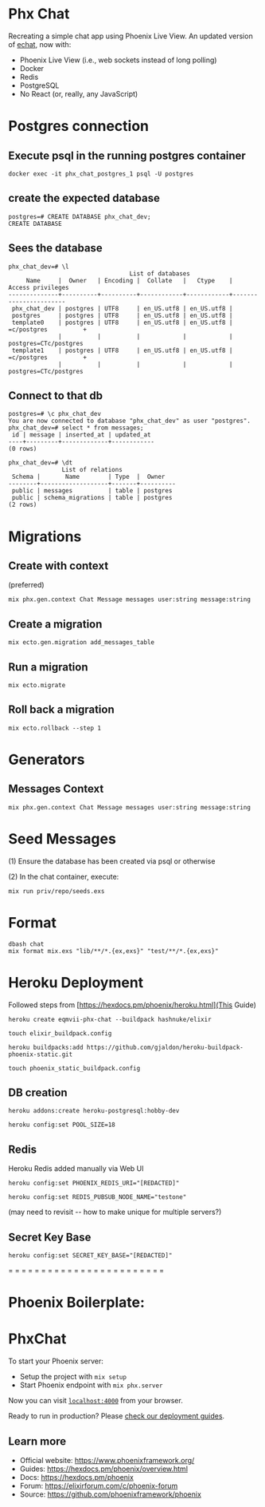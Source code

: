 # Phx Chat

Recreating a simple chat app using Phoenix Live View. An updated version of [echat](https://github.com/eqmvii/echat), now with:

* Phoenix Live View (i.e., web sockets instead of long polling)
* Docker
* Redis
* PostgreSQL
* No React (or, really, any JavaScript)

# Postgres connection

## Execute psql in the running postgres container

`docker exec -it phx_chat_postgres_1 psql -U postgres`

## create the expected database

```
postgres=# CREATE DATABASE phx_chat_dev;
CREATE DATABASE
```

## Sees the database

```
phx_chat_dev=# \l
                                  List of databases
     Name     |  Owner   | Encoding |  Collate   |   Ctype    |   Access privileges
--------------+----------+----------+------------+------------+-----------------------
 phx_chat_dev | postgres | UTF8     | en_US.utf8 | en_US.utf8 |
 postgres     | postgres | UTF8     | en_US.utf8 | en_US.utf8 |
 template0    | postgres | UTF8     | en_US.utf8 | en_US.utf8 | =c/postgres          +
              |          |          |            |            | postgres=CTc/postgres
 template1    | postgres | UTF8     | en_US.utf8 | en_US.utf8 | =c/postgres          +
              |          |          |            |            | postgres=CTc/postgres
```

## Connect to that db

```
postgres=# \c phx_chat_dev
You are now connected to database "phx_chat_dev" as user "postgres".
phx_chat_dev=# select * from messages;
 id | message | inserted_at | updated_at
----+---------+-------------+------------
(0 rows)

phx_chat_dev=# \dt
               List of relations
 Schema |       Name        | Type  |  Owner
--------+-------------------+-------+----------
 public | messages          | table | postgres
 public | schema_migrations | table | postgres
(2 rows)
```

# Migrations

## Create with context

(preferred)

`mix phx.gen.context Chat Message messages user:string message:string`

## Create a migration

`mix ecto.gen.migration add_messages_table`

## Run a migration

`mix ecto.migrate`

## Roll back a migration

`mix ecto.rollback --step 1`

# Generators

## Messages Context

`mix phx.gen.context Chat Message messages user:string message:string`

# Seed Messages

(1) Ensure the database has been created via psql or otherwise

(2) In the chat container, execute:

`mix run priv/repo/seeds.exs`

# Format

```
dbash chat
mix format mix.exs "lib/**/*.{ex,exs}" "test/**/*.{ex,exs}"
```

# Heroku Deployment

Followed steps from [https://hexdocs.pm/phoenix/heroku.html](This Guide)

`heroku create eqmvii-phx-chat --buildpack hashnuke/elixir`

`touch elixir_buildpack.config`

`heroku buildpacks:add https://github.com/gjaldon/heroku-buildpack-phoenix-static.git`

`touch phoenix_static_buildpack.config`

## DB creation

`heroku addons:create heroku-postgresql:hobby-dev`

`heroku config:set POOL_SIZE=18`

## Redis

Heroku Redis added manually via Web UI

`heroku config:set PHOENIX_REDIS_URI="[REDACTED]"`

`heroku config:set REDIS_PUBSUB_NODE_NAME="testone"`

(may need to revisit -- how to make unique for multiple servers?)

## Secret Key Base

`heroku config:set SECRET_KEY_BASE="[REDACTED]"`

= = = = = = = = = = = = = = = = = = = = = = = =

# Phoenix Boilerplate:

# PhxChat

To start your Phoenix server:

  * Setup the project with `mix setup`
  * Start Phoenix endpoint with `mix phx.server`

Now you can visit [`localhost:4000`](http://localhost:4000) from your browser.

Ready to run in production? Please [check our deployment guides](https://hexdocs.pm/phoenix/deployment.html).

## Learn more

  * Official website: https://www.phoenixframework.org/
  * Guides: https://hexdocs.pm/phoenix/overview.html
  * Docs: https://hexdocs.pm/phoenix
  * Forum: https://elixirforum.com/c/phoenix-forum
  * Source: https://github.com/phoenixframework/phoenix
